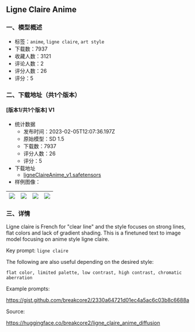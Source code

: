 ## Ligne Claire Anime
### 一、模型概述

- 标签：`anime`, `ligne claire`, `art style`
- 下载数：7937
- 收藏人数：3121
- 评论人数：2
- 评分人数：26
- 评分：5

### 二、下载地址（共1个版本）

#### [版本1/共1个版本] V1

- 统计数据
  - 发布时间：2023-02-05T12:07:36.197Z
  - 原始模型：SD 1.5
  - 下载数：7937
  - 评分人数：26
  - 评分：5
- 下载地址
  - [ligneClaireAnime_v1.safetensors](https://civitai.com/api/download/models/4279)
- 样例图像：

| <img src="https://image.civitai.com/xG1nkqKTMzGDvpLrqFT7WA/3810ecac-2c3d-40b1-ffa7-927006c0eb00/width=450/28073.jpeg" /> | <img src="https://image.civitai.com/xG1nkqKTMzGDvpLrqFT7WA/a4c39b7e-b365-43a5-ad97-12f539310000/width=450/28072.jpeg" /> | <img src="https://image.civitai.com/xG1nkqKTMzGDvpLrqFT7WA/71720426-4434-4ba7-7458-93073cce1f00/width=450/28071.jpeg" /> | <img src="https://image.civitai.com/xG1nkqKTMzGDvpLrqFT7WA/c121d765-3b71-43f0-ec6b-84de0349d900/width=450/28070.jpeg" /> |
| ---- | ---- | ---- | ---- |


### 三、详情
<p>Ligne claire is French for "clear line" and the style focuses on strong lines, flat colors and lack of gradient shading. This is a finetuned text to image model focusing on anime style ligne claire.</p><p>Key prompt: <code>ligne claire</code></p><p>The following are also useful depending on the desired style:</p><p><code>flat color, limited palette, low contrast, high contrast, chromatic aberration</code></p><p>Example prompts:</p><p><a target="_blank" rel="ugc" href="https://gist.github.com/breakcore2/2330a64721d01ec4a5ac6c03b8c6688a">https://gist.github.com/breakcore2/2330a64721d01ec4a5ac6c03b8c6688a</a></p><p>Source:</p><p><a target="_blank" rel="ugc" href="https://huggingface.co/breakcore2/ligne_claire_anime_diffusion">https://huggingface.co/breakcore2/ligne_claire_anime_diffusion</a></p><p></p>